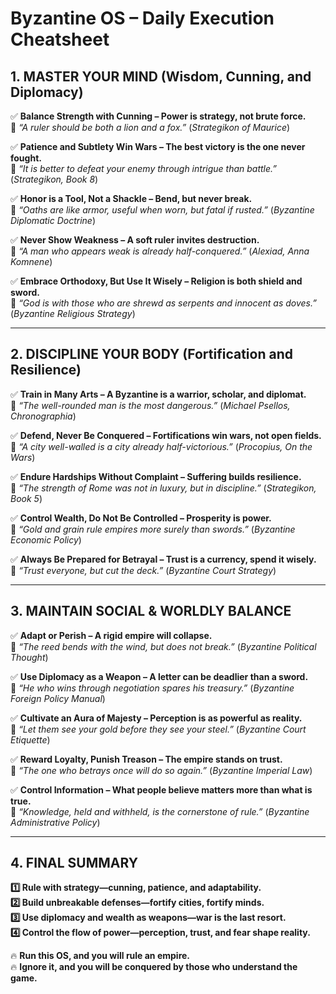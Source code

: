 # Byzantine OS – Daily Execution Cheatsheet

## **1. MASTER YOUR MIND (Wisdom, Cunning, and Diplomacy)**  
✅ **Balance Strength with Cunning – Power is strategy, not brute force.**  
📖 *“A ruler should be both a lion and a fox.”* (*Strategikon of Maurice*)  

✅ **Patience and Subtlety Win Wars – The best victory is the one never fought.**  
📖 *“It is better to defeat your enemy through intrigue than battle.”* (*Strategikon, Book 8*)  

✅ **Honor is a Tool, Not a Shackle – Bend, but never break.**  
📖 *“Oaths are like armor, useful when worn, but fatal if rusted.”* (*Byzantine Diplomatic Doctrine*)  

✅ **Never Show Weakness – A soft ruler invites destruction.**  
📖 *“A man who appears weak is already half-conquered.”* (*Alexiad, Anna Komnene*)  

✅ **Embrace Orthodoxy, But Use It Wisely – Religion is both shield and sword.**  
📖 *“God is with those who are shrewd as serpents and innocent as doves.”* (*Byzantine Religious Strategy*)  

---

## **2. DISCIPLINE YOUR BODY (Fortification and Resilience)**  
✅ **Train in Many Arts – A Byzantine is a warrior, scholar, and diplomat.**  
📖 *“The well-rounded man is the most dangerous.”* (*Michael Psellos, Chronographia*)  

✅ **Defend, Never Be Conquered – Fortifications win wars, not open fields.**  
📖 *“A city well-walled is a city already half-victorious.”* (*Procopius, On the Wars*)  

✅ **Endure Hardships Without Complaint – Suffering builds resilience.**  
📖 *“The strength of Rome was not in luxury, but in discipline.”* (*Strategikon, Book 5*)  

✅ **Control Wealth, Do Not Be Controlled – Prosperity is power.**  
📖 *“Gold and grain rule empires more surely than swords.”* (*Byzantine Economic Policy*)  

✅ **Always Be Prepared for Betrayal – Trust is a currency, spend it wisely.**  
📖 *“Trust everyone, but cut the deck.”* (*Byzantine Court Strategy*)  

---

## **3. MAINTAIN SOCIAL & WORLDLY BALANCE**  
✅ **Adapt or Perish – A rigid empire will collapse.**  
📖 *“The reed bends with the wind, but does not break.”* (*Byzantine Political Thought*)  

✅ **Use Diplomacy as a Weapon – A letter can be deadlier than a sword.**  
📖 *“He who wins through negotiation spares his treasury.”* (*Byzantine Foreign Policy Manual*)  

✅ **Cultivate an Aura of Majesty – Perception is as powerful as reality.**  
📖 *“Let them see your gold before they see your steel.”* (*Byzantine Court Etiquette*)  

✅ **Reward Loyalty, Punish Treason – The empire stands on trust.**  
📖 *“The one who betrays once will do so again.”* (*Byzantine Imperial Law*)  

✅ **Control Information – What people believe matters more than what is true.**  
📖 *“Knowledge, held and withheld, is the cornerstone of rule.”* (*Byzantine Administrative Policy*)  

---

## **4. FINAL SUMMARY**  
**1️⃣ Rule with strategy—cunning, patience, and adaptability.**  
**2️⃣ Build unbreakable defenses—fortify cities, fortify minds.**  
**3️⃣ Use diplomacy and wealth as weapons—war is the last resort.**  
**4️⃣ Control the flow of power—perception, trust, and fear shape reality.**  

🔥 **Run this OS, and you will rule an empire.**  
🔥 **Ignore it, and you will be conquered by those who understand the game.**

